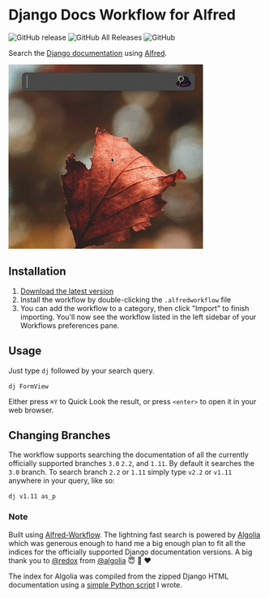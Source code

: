 # Django Docs Workflow for Alfred

![GitHub release](https://img.shields.io/github/release/techouse/alfred-django-docs.svg)
![GitHub All Releases](https://img.shields.io/github/downloads/techouse/alfred-django-docs/total.svg)
![GitHub](https://img.shields.io/github/license/techouse/alfred-django-docs.svg)

Search the [Django documentation](https://docs.djangoproject.com/en/2.1/) using [Alfred](https://www.alfredapp.com/). 

![demo](demo.gif)

## Installation

1. [Download the latest version](https://github.com/techouse/alfred-django-docs/releases/latest)
2. Install the workflow by double-clicking the `.alfredworkflow` file
3. You can add the workflow to a category, then click "Import" to finish importing. You'll now see the workflow listed in the left sidebar of your Workflows preferences pane.

## Usage

Just type `dj` followed by your search query.

```
dj FormView
```

Either press `⌘Y` to Quick Look the result, or press `<enter>` to open it in your web browser.

## Changing Branches

The workflow supports searching the documentation of all the currently officially supported branches `3.0` `2.2`, and `1.11`. 
By default it searches the `3.0` branch. To search branch `2.2` or `1.11` simply type `v2.2` or `v1.11` anywhere in your query, like so:

```
dj v1.11 as_p
```

### Note

Built using [Alfred-Workflow](https://github.com/deanishe/alfred-workflow).
The lightning fast search is powered by [Algolia](https://www.algolia.com) which was generous enough to hand me a big 
enough plan to fit all the indices for the officially supported Django documentation versions.
A big thank you to [@redox](https://github.com/redox) from [@algolia](https://github.com/algolia) :innocent: :beers: :heart:

The index for Algolia was compiled from the zipped Django HTML documentation using a [simple Python script](https://github.com/techouse/django-docs-parser) I wrote.